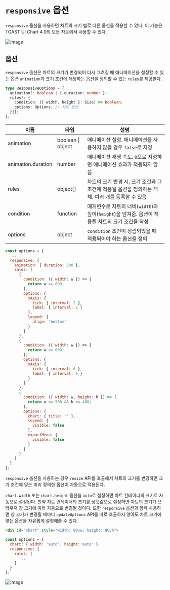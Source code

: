 # `responsive` 옵션

`responsive` 옵션을 사용하면 차트의 크기 별로 다른 옵션을 적용할 수 있다. 이 기능은 TOAST UI Chart 4.0의 모든 차트에서 사용할 수 있다.

![image](https://user-images.githubusercontent.com/43128697/103401627-f9008e80-4b8c-11eb-8453-d64fe6830a9a.gif)

## 옵션

`responsive` 옵션은 차트의 크기가 변경되어 다시 그려질 때 애니메이션을 설정할 수 있는 옵션 `animation`과 크기 조건에 해당하는 옵션을 정의할 수 있는 `rules`를 제공한다.

```ts
type ResponsiveOptions = {
  animation?: boolean | { duration: number };
  rules?: {
    condition: ({ width, height }: Size) => boolean;
    options: Options; // 차트 옵션
  }[];
};
```

| 이름 | 타입 | 설명 |
| --- | --- | --- |
| animation | boolean \| object | 애니메이션 설정. 애니메이션을 사용하지 않을 경우 `false`로 지정 |
| animation.duration | number | 애니메이션 재생 속도. `0`으로 지정하면 애니메이션 효과가 적용되지 않음 |
| rules | object[] | 차트의 크기 변경 시, 크기 조건과 그 조건에 적용될 옵션을 정의하는 객체. 여러 개를 등록할 수 있음 |
| condition | function | 매개변수로 차트의 너비(`width`)와 높이(`height`)을 넘겨줌. 옵션이 적용될 차트의 크기 조건을 작성 |
| options | object | `condition` 조건이 성립되었을 때 적용되어야 하는 옵션을 정의 |

```js
const options = {
  ...
  responsive: {
    animation: { duration: 300 },
    rules: [
      {
        condition: ({ width: w }) => {
          return w <= 800;
        },
        options: {
          xAxis: {
            tick: { interval: 2 },
            label: { interval: 2 }
          },
          legend: {
            align: 'bottom'
          }
        }
      },
      {
        condition: ({ width: w }) => {
          return w <= 600;
        },
        options: {
          xAxis: {
            tick: { interval: 6 },
            label: { interval: 6 }
          }
        }
      },
      {
        condition: ({ width: w, height: h }) => {
          return w <= 500 && h <= 400;
        },
        options: {
          chart: { title: '' },
          legend: {
            visible: false
          },
          exportMenu: {
            visible: false
          }
        }
      }
    ]
  }
};
```

`responsive` 옵션을 사용하는 경우 `resize` API를 호출해서 차트의 크기를 변경하면 크기 조건에 맞는 미리 정의한 옵션이 자동으로 적용된다.

`chart.width` 또는 `chart.height` 옵션을 `auto`로 설정하면 차트 컨테이너의 크기로 자동으로 설정된다. 만약 차트 컨테이너의 크기를 상댓값으로 설정하면 차트의 크기가 브라우저 창 크기에 따라 자동으로 변경될 것이다. 또한 `responsive` 옵션과 함께 사용하면 창 크기가 변경될 때마다 `updateOptions` API를 따로 호출하지 않아도 차트 크기에 맞는 옵션을 자유롭게 설정해줄 수 있다.

```html
<div id="chart" style="width: 90vw; height: 90vh">
```

```js
const options = {
  chart: { width: 'auto', height:'auto' }
  responsive: {
    rules: [
      ...
    ]
  }
};
```

![image](https://user-images.githubusercontent.com/43128697/103401627-f9008e80-4b8c-11eb-8453-d64fe6830a9a.gif)
